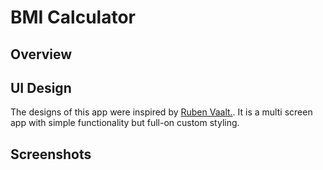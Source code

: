 # BMI Calculator

## Overview


## UI Design
The designs of this app were inspired by [Ruben Vaalt.](https://dribbble.com/shots/4585382-Simple-BMI-Calculator). It is a multi screen app with simple functionality but full-on custom styling.

## Screenshots





